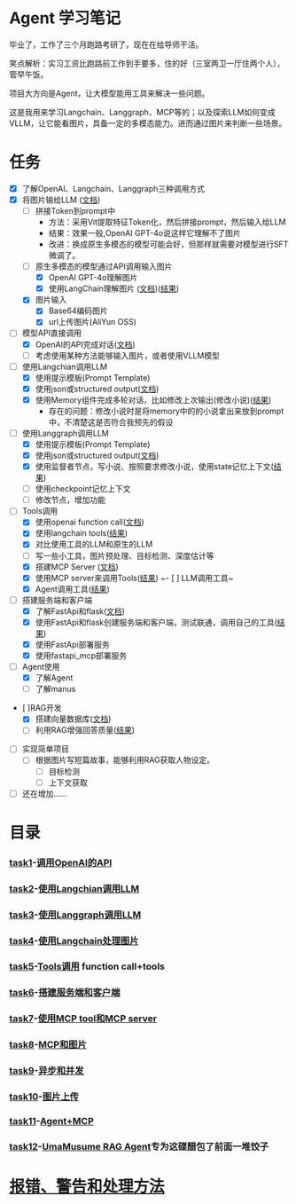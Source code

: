 # Agent 学习笔记

毕业了，工作了三个月跑路考研了，现在在给导师干活。

笑点解析：实习工资比跑路前工作到手要多，住的好（三室两卫一厅住两个人），管早午饭。

项目大方向是Agent，让大模型能用工具来解决一些问题。

这是我用来学习Langchain、Langgraph、MCP等的；以及探索LLM如何变成VLLM，让它能看图片，具备一定的多模态能力。进而通过图片来判断一些场景。


# 任务

- [x] 了解OpenAI、Langchain、Langgraph三种调用方式
- [x] 将图片输给LLM ([文档](imageToken/readme.md))
  - [ ] 拼接Token到prompt中
    - 方法：采用Vit提取特征Token化，然后拼接prompt，然后输入给LLM
    - 结果：效果一般,OpenAI GPT-4o说这样它理解不了图片
    - 改进：换成原生多模态的模型可能会好，但那样就需要对模型进行SFT微调了。
  - [ ] 原生多模态的模型通过API调用输入图片  
    - [x] OpenAI GPT-4o理解图片
    - [x] 使用LangChain理解图片 ([文档](task4/readme.md))([结果](task4/result.md))
  - [x] 图片输入
    - [x] Base64编码图片
    - [x] url上传图片(AliYun OSS)
- [ ] 模型API直接调用
  - [x] OpenAI的API完成对话([文档](task1/readme.md))
  - [ ] 考虑使用某种方法能够输入图片，或者使用VLLM模型
- [ ] 使用Langchian调用LLM
  - [x] 使用提示模板(Prompt Template)
  - [x] 使用json或structured output([文档](task2/readme.md))
  - [x] 使用Memory组件完成多轮对话，比如修改上次输出(修改小说)([结果](task2/result.md))
    - 存在的问题：修改小说时是将memory中的的小说拿出来放到prompt中，不清楚这是否符合我预先的假设 
- [ ] 使用Langgraph调用LLM
  - [x] 使用提示模板(Prompt Template)
  - [x] 使用json或structured output([文档](task3/readme.md))
  - [x] 使用监督者节点，写小说、按照要求修改小说，使用state记忆上下文([结果](task3/result.md))
  - [ ] 使用checkpoint记忆上下文
  - [ ] 修改节点，增加功能
- [ ] Tools调用
  - [x] 使用openai function call([文档](task5/readme.md))
  - [x] 使用langchain tools([结果](task5/result.md))
  - [x] 对比使用工具的LLM和原生的LLM
  - [ ] 写一些小工具，图片预处理、目标检测、深度估计等
  - [x] 搭建MCP Server ([文档](task7/readme.md))
  - [x] 使用MCP server来调用Tools([结果](task7/result.md))
  ~- [ ] LLM调用工具~
  - [x] Agent调用工具([结果](task11/result.md))
- [ ] 搭建服务端和客户端
  - [x] 了解FastApi和flask([文档](task6/readme.md))
  - [x] 使用FastApi和flask创建服务端和客户端，测试联通，调用自己的工具([结果](task6/result.md))
  - [x] 使用FastApi部署服务
  - [x] 使用fastapi_mcp部署服务
- [ ] Agent使用
  - [x] 了解Agent
  - [ ] 了解manus
- [ ]RAG开发
  - [x] 搭建向量数据库([文档](task12/readme.md))
  - [ ] 利用RAG增强回答质量([结果](task12/result.md))
- [ ] 实现简单项目
  - [ ] 根据图片写短篇故事，能够利用RAG获取人物设定。
    - [ ] 目标检测
    - [ ] 上下文获取
- [ ] 还在增加……

# 目录
### [task1](task1)-[调用OpenAI的API](task1/readme.md)
### [task2](task2)-[使用Langchian调用LLM](task2/readme.md)
### [task3](task3)-[使用Langgraph调用LLM](task3/readme.md)
### [task4](task4)-[使用Langchain处理图片](task4/readme.md)
### [task5](task5)-[Tools调用](task5/readme.md) function call+tools
### [task6](task6)-[搭建服务端和客户端](task6/readme.md)
### [task7](task7)-[使用MCP tool和MCP server](task7/readme.md)
### [task8](task8)-[MCP和图片](task8/readme.md)
### [task9](task9)-[异步和并发](task9/readme.md)
### [task10](task10)-[图片上传](task10/readme.md)
### [task11](task11)-[Agent+MCP](task11/readme.md)
### [task12](task12)-[UmaMusume RAG Agent](task12/readme.md)专为这碟醋包了前面一堆饺子

# [报错、警告和处理方法](error.md)